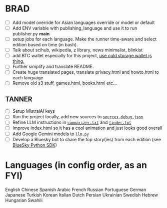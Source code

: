 # BRAD
- [ ] Add model override for Asian languages override or model or default
- [ ] Add ENV variable with publishing_language and use it to run publisher.py __main__
- [ ] setup jobs for each language. Make the runner time-aware and select edition based on time (in bash).
- [ ] Talk about scihub, wikipedia, z library, news minimalist, blinkist
- [ ] add BTC wallet especially for this project, [use cold storage wallet js thing.](https://github.com/Overtorment/cli-cold-wallet)
- [ ] Further simplify and translate README.
- [ ] Create huge translated pages, translate privacy.html and howto.html to each language
- [ ] Remove old s3 stuff, games.html, books.html etc...

## TANNER
- [ ] Setup MistralAI keys
- [ ] Run the project locally, add new sources to [```sources_debug.json```](./config/sources_debug.json)
- [ ] Refine LLM instructions in [```summarizer.txt```](./config/summarizer.txt) and [```finder.txt```](./config/finder.txt)
- [ ] Improve index.html so it has a cool animation and just looks good overall
- [ ] Add Google Gemini models to [```llm.py```](./utils/llm.py)
- [ ] Develop a Bluesky bot to share the top story(ies) from each edition (see [BlueSky Python SDK](https://atproto.blue/en/latest/))

# Languages (in config order, as an FYI) 

English
Chinese
Spanish
Arabic
French
Russian
Portuguese
German
Japanese
Turkish
Korean
Italian
Dutch
Persian
Ukrainian
Swedish
Hebrew
Hungarian
Swahili

